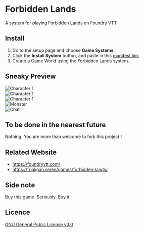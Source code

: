 # Forbidden Lands
A system for playing Forbidden Lands on Foundry VTT

## Install
1. Go to the setup page and choose **Game Systems**.
2. Click the **Install System** button, and paste in this [manifest link](https://raw.githubusercontent.com/Perfectro/forbidden-lands-froundry-vtt/v1.0/system.json)
3. Create a Game World using the Forbidden Lands system.

## Sneaky Preview
![Character 1](https://github.com/Perfectro/forbidden-lands-foundry-vtt/blob/master/asset/character-1.png?raw=true)  
![Character 1](https://github.com/Perfectro/forbidden-lands-foundry-vtt/blob/master/asset/character-2.png?raw=true)  
![Character 1](https://github.com/Perfectro/forbidden-lands-foundry-vtt/blob/master/asset/character-3.png?raw=true)  
![Monster](https://github.com/Perfectro/forbidden-lands-foundry-vtt/blob/master/asset/monster.png?raw=true)  
![Chat](https://github.com/Perfectro/forbidden-lands-foundry-vtt/blob/master/asset/chat.png?raw=true)  

## To be done in the nearest future
Nothing. You are more than welcome to fork this project !

## Related Website
- https://foundryvtt.com/
- https://frialigan.se/en/games/forbidden-lands/

## Side note
Buy this game. Seriously. Buy it.

## Licence
[GNU General Public License v3.0](https://choosealicense.com/licenses/gpl-3.0/)